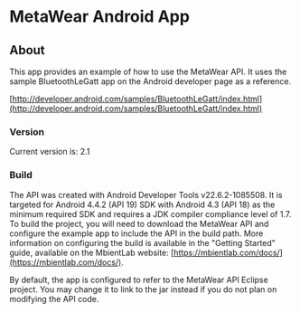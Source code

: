 # MetaWear Android App #

## About ##
This app provides an example of how to use the MetaWear API.  It uses the sample BluetoothLeGatt app on the Android developer page as a reference.

[http://developer.android.com/samples/BluetoothLeGatt/index.html](http://developer.android.com/samples/BluetoothLeGatt/index.html)

### Version ###
Current version is: 2.1

### Build ###
The API was created with Android Developer Tools v22.6.2-1085508. It is targeted for Android 4.4.2 (API 19) SDK with Android 4.3 (API 18) as the minimum required SDK and requires a JDK compiler compliance level of 1.7.  To build the project, you will need to download the MetaWear API and configure the example app to include the API in the build path.  More information on configuring the build is available in the "Getting Started" guide, available on the MbientLab website: [https://mbientlab.com/docs/](https://mbientlab.com/docs/).

By default, the app is configured to refer to the MetaWear API Eclipse project.  You may change it to link to the jar instead if you do not plan on modifying the API code.